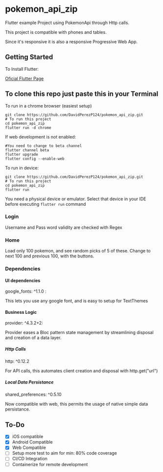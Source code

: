 # pokemon_api_zip

Flutter example Project using PokemonApi through Http calls.

This project is compatible with phones and tables.

Since it's responsive it is also a responsive Progressive Web App.

## Getting Started

To  Install Flutter:

[Oficial Flutter Page](https://flutter.dev/docs/get-started/install)

## To clone this repo just paste this in your Terminal

To run in a chrome browser (easiest setup)

```console
git clone https://github.com/DavidPerezP124/pokemon_api_zip.git
# To run this project
cd pokemon_api_zip
flutter run -d chrome
```

If web development is not enabled:

```console
#You need to change to beta channel
flutter channel beta
flutter upgrade
flutter config --enable-web
```

To run in device:

```console
git clone https://github.com/DavidPerezP124/pokemon_api_zip.git
# To run this project
cd pokemon_api_zip
flutter run
```

You need a physical device or emulator.
Select that device in your IDE before executing `flutter run` command


### Login

Username and Pass word validity are checked with Regex

### Home

Load only 100 pokemon, and see random picks of 5 of these.
Change to next 100 and previous 100, with the buttons.

### Dependencies

#### UI dependencies

  google_fonts: ^1.1.0 :
  
  This lets you use any google font, and is easy to setup for TextThemes

#### Business Logic

  provider: ^4.3.2+2:

Provider eases a Bloc pattern state management by streamlining disposal and creation of a data layer.

##### Http Calls
  
  http: ^0.12.2
  
  For API calls, this automates client creation and disposal with http.get("url")

##### Local Data Persistance

  shared_preferences: ^0.5.10

Now compatible with web, this permits the usage of native simple data persistance.

## To-Do

- [x] iOS compatible
- [X] Android Compatible
- [X] Web Compatible
- [ ] Setup more test to aim for min: 80% code coverage
- [ ] CI/CD Integration
- [ ] Containerize for remote development
